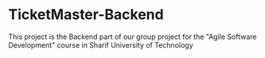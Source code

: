 # TicketMaster-Backend
This project is the Backend part of our group project for the "Agile Software Development" course in Sharif University of Technology
